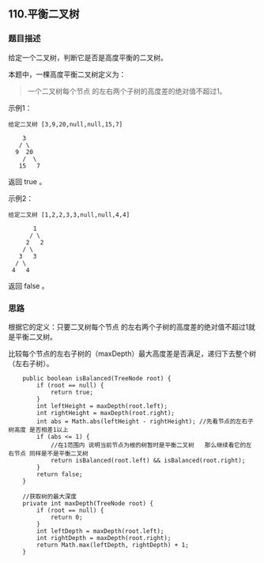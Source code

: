## 110.平衡二叉树
   
### 题目描述
给定一个二叉树，判断它是否是高度平衡的二叉树。

本题中，一棵高度平衡二叉树定义为：

> 一个二叉树每个节点 的左右两个子树的高度差的绝对值不超过1。

示例1：
```
给定二叉树 [3,9,20,null,null,15,7]

    3
   / \
  9  20
    /  \
   15   7
```
返回 true 。

示例2：
```
给定二叉树 [1,2,2,3,3,null,null,4,4]

       1
      / \
     2   2
    / \
   3   3
  / \
 4   4
```
返回 false 。


### 思路
根据它的定义：只要二叉树每个节点 的左右两个子树的高度差的绝对值不超过1就是平衡二叉树。

比较每个节点的左右子树的（maxDepth）最大高度差是否满足，递归下去整个树（左右子树）。
```   
    public boolean isBalanced(TreeNode root) {
        if (root == null) {
            return true;
        }
        int leftHeight = maxDepth(root.left);
        int rightHeight = maxDepth(root.right);
        int abs = Math.abs(leftHeight - rightHeight); //先看节点的左右子树高度 是否相差1以上
        if (abs <= 1) {
            //在1范围内 说明当前节点为根的树暂时是平衡二叉树   那么继续看它的左右节点 同样是不是平衡二叉树
            return isBalanced(root.left) && isBalanced(root.right);
        }
        return false;
    }

    //获取树的最大深度
    private int maxDepth(TreeNode root) {
        if (root == null) {
            return 0;
        }
        int leftDepth = maxDepth(root.left);
        int rightDepth = maxDepth(root.right);
        return Math.max(leftDepth, rightDepth) + 1;
    }
```